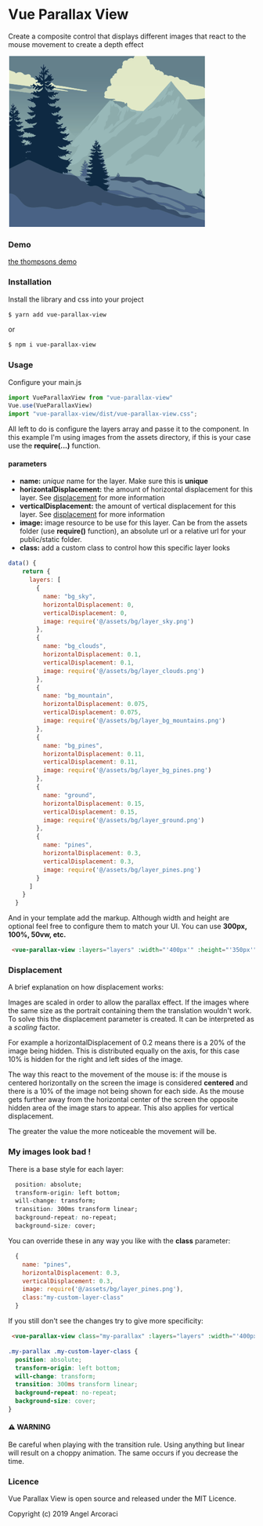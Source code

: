 # Vue Parallax View
Create a composite control that displays different images that react to the mouse movement to create a depth effect

![Drag Racing](https://raw.githubusercontent.com/aarcoraci/vue-parallax-view/master/preview.gif) 

### Demo
[the thompsons demo](https://aarcoraci.github.io/vueparallaxviewdemo/)

### Installation
Install the library and css into your project

```sh
$ yarn add vue-parallax-view
```
or
```sh
$ npm i vue-parallax-view
```

### Usage

Configure your main.js

```js
import VueParallaxView from "vue-parallax-view"
Vue.use(VueParallaxView)
import "vue-parallax-view/dist/vue-parallax-view.css";
```

All left to do is configure the layers array and passe it to the component. In this example I'm using images from the assets directory, if this is your case use the **require(...)** function.

#### parameters
- **name:** *unique* name for the layer. Make sure this is **unique**
- **horizontalDisplacement:** the amount of horizontal displacement for this layer. See [displacement](#displacement) for more information
- **verticalDisplacement:** the amount of vertical displacement for this layer. See [displacement](#displacement) for more information
- **image:** image resource to be use for this layer. Can be from the assets folder (use **require()** function), an absolute url or a relative url for your public/static folder.
- **class:** add a custom class to control how this specific layer looks
```js
data() {
    return {
      layers: [
        {
          name: "bg_sky",
          horizontalDisplacement: 0,
          verticalDisplacement: 0,
          image: require('@/assets/bg/layer_sky.png')
        },
        {
          name: "bg_clouds",
          horizontalDisplacement: 0.1,
          verticalDisplacement: 0.1,
          image: require('@/assets/bg/layer_clouds.png')
        },
        {
          name: "bg_mountain",
          horizontalDisplacement: 0.075,
          verticalDisplacement: 0.075,
          image: require('@/assets/bg/layer_bg_mountains.png')
        },
        {
          name: "bg_pines",
          horizontalDisplacement: 0.11,
          verticalDisplacement: 0.11,
          image: require('@/assets/bg/layer_bg_pines.png')
        },
        {
          name: "ground",
          horizontalDisplacement: 0.15,
          verticalDisplacement: 0.15,
          image: require('@/assets/bg/layer_ground.png')
        },
        {
          name: "pines",
          horizontalDisplacement: 0.3,
          verticalDisplacement: 0.3,
          image: require('@/assets/bg/layer_pines.png')
        }
      ]
    }
  }
```
And in your template add the markup. Although width and height are optional feel free to configure them to match your UI. You can use **300px, 100%, 50vw, etc.**
```html
 <vue-parallax-view :layers="layers" :width="'400px'" :height="'350px'"  />
```

### Displacement
A brief explanation on how displacement works:

Images are scaled in order to allow the parallax effect. If the images where the same size as the portrait containing them the translation wouldn't work. To solve this the displacement parameter is created. It can be interpreted as a *scaling* factor.

For example a horizontalDisplacement of 0.2 means there is a 20% of the image being hidden. This is distributed equally on the axis, for this case 10% is hidden for the right and left sides of the image.

The way this react to the movement of the mouse is: if the mouse is centered horizontally on the screen the image is considered **centered** and there is a 10% of the image not being shown for each side. As the mouse gets further away from the horizontal center of the screen the opposite hidden area of the image stars to appear. This also applies for vertical displacement.

The greater the value the more noticeable the movement will be.

### My images look bad !
There is a base style for each layer:

```css
  position: absolute;
  transform-origin: left bottom;
  will-change: transform;
  transition: 300ms transform linear;
  background-repeat: no-repeat;
  background-size: cover;
```
You can override these in any way you like with the **class** parameter:
```js
  {
    name: "pines",
    horizontalDisplacement: 0.3,
    verticalDisplacement: 0.3,
    image: require('@/assets/bg/layer_pines.png'),
    class:"my-custom-layer-class"
  }
```


If you still don't see the changes try to give more specificity:
```html
 <vue-parallax-view class="my-parallax" :layers="layers" :width="'400px'" :height="'350px'"  />
```

```css
.my-parallax .my-custom-layer-class {
  position: absolute;
  transform-origin: left bottom;
  will-change: transform;
  transition: 300ms transform linear;
  background-repeat: no-repeat;
  background-size: cover;
}
```

#### :warning: WARNING
Be careful when playing with the transition rule. Using anything but linear will result on a choppy animation. The same occurs if you decrease the time.

### Licence

Vue Parallax View is open source and released under the MIT Licence.

Copyright (c) 2019 Angel Arcoraci